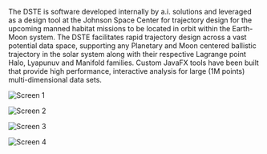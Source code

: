 The DSTE is software developed internally by a.i. solutions and leveraged as a design tool at the Johnson 
Space Center for trajectory design for the upcoming manned habitat missions to be located in orbit within 
the Earth-Moon system. The DSTE facilitates rapid trajectory design across a vast potential data space, 
supporting any Planetary and Moon centered ballistic trajectory in the solar system along with their respective 
Lagrange point Halo, Lyapunuv and Manifold families. Custom JavaFX tools have been built that provide high performance, 
interactive analysis for large (1M points) multi-dimensional data sets.

![Screen 1](screen1.jpg)

![Screen 2](screen2.jpg)

![Screen 3](screen3.jpg)

![Screen 4](screen4.jpg)